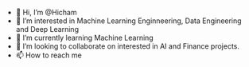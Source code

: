 - 👋 Hi, I’m @Hicham
- 👀 I’m interested in Machine Learning Enginneering, Data Engineering and Deep Learning
- 🌱 I’m currently learning Machine Learning
- 💞️ I’m looking to collaborate on interested in AI and Finance  projects.
- 📫 How to reach me 

<!---
Hichatt/Hichatt is a ✨ special ✨ repository because its `README.md` (this file) appears on your GitHub profile.
You can click the Preview link to take a look at your changes.
--->
